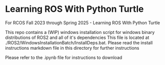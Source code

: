 # Learning ROS With Python Turtle
For RCOS Fall 2023 through Spring 2025 - Learning ROS With Python Turtle 

This repo contains a (WIP) windows installation script for windows binary distributions of ROS2 and all of it's dependencies
This file is located at ./ROS2/WindowsInstallationBatch/InstallDeps.bat. Please read the install instructions markdown file in this directory for further instructions

Please refer to the .ipynb file for instructions to download
